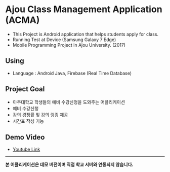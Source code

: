 # Ajou Class Management Application (ACMA)
- This Project is Android application that helps students apply for class.
- Running Test at Device (Samsung Galaxy 7 Edge)
- Mobile Programming Project in Ajou University. (2017)

## Using
- Language : Android Java, Firebase (Real Time Database)

## Project Goal
- 아주대학교 학생들의 예비 수강신청을 도와주는 어플리케이션
- 예비 수강신청
- 강의 경쟁률 및 강의 랭킹 제공
- 시간표 작성 기능 

## Demo Video
- [Youtube Link](https://www.youtube.com/watch?v=LXV1cdcZ5gA)

***
**본 어플리케이션은 데모 버전이며 직접 학교 서버와 연동되지 않습니다.**
